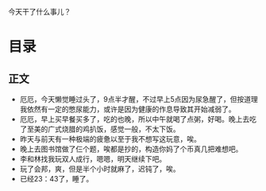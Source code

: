 今天干了什么事儿？

# 目录

## 正文
- 厄厄，今天懒觉睡过头了，9点半才醒，不过早上5点因为尿急醒了，但按道理我依然有一定的憋尿能力，或许是因为健康的作息导致其开始减弱了。
- 厄厄，早上买早餐买多了，吃的也晚，所以中午就喝了点粥，好喝。晚上去吃了至美的广式烧腊的鸡扒饭，感觉一般，不太下饭。
- 昨天与前天有一种极端的疲惫以至于我不想写这玩意，唉。
- 晚上去图书馆做了仨个题，唉都是抄的，构造你妈了个币真几把难想吧。
- 李和林找我玩双人成行，嗯嗯，明天继续下吧。
- 玩了会邦，爽，但是半个小时就麻了，迟钝了，唉。
- 已经23：43了，睡了。